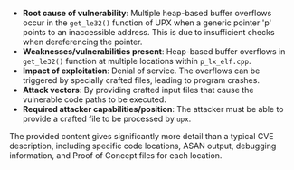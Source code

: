 - **Root cause of vulnerability**: Multiple heap-based buffer overflows occur in the `get_le32()` function of UPX when a generic pointer 'p' points to an inaccessible address. This is due to insufficient checks when dereferencing the pointer.
- **Weaknesses/vulnerabilities present**: Heap-based buffer overflows in `get_le32()` function at multiple locations within `p_lx_elf.cpp`.
- **Impact of exploitation**: Denial of service. The overflows can be triggered by specially crafted files, leading to program crashes.
- **Attack vectors**: By providing crafted input files that cause the vulnerable code paths to be executed.
- **Required attacker capabilities/position**: The attacker must be able to provide a crafted file to be processed by `upx`.

The provided content gives significantly more detail than a typical CVE description, including specific code locations, ASAN output, debugging information, and Proof of Concept files for each location.